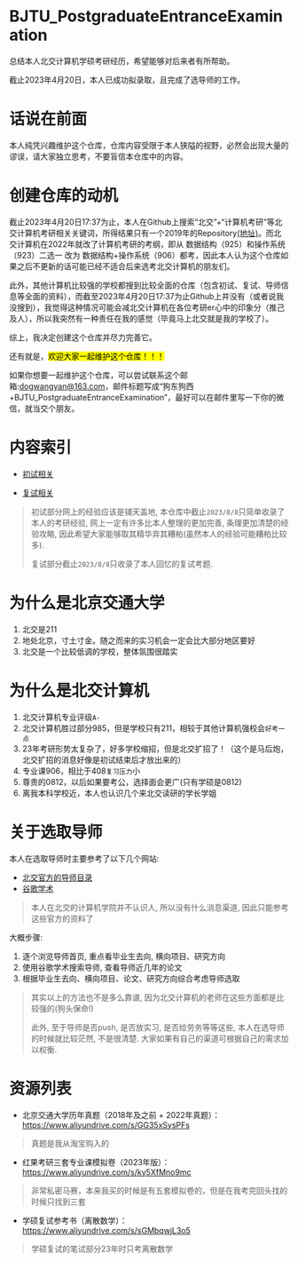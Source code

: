 # BJTU_PostgraduateEntranceExamination
总结本人北交计算机学硕考研经历，希望能够对后来者有所帮助。

截止2023年4月20日，本人已成功拟录取，且完成了选导师的工作。

# 话说在前面

本人纯凭兴趣维护这个仓库，仓库内容受限于本人狭隘的视野，必然会出现大量的谬误，请大家独立思考，不要盲信本仓库中的内容。

# 创建仓库的动机

截止2023年4月20日17:37为止，本人在Github上搜索“北交”+“计算机考研”等北交计算机考研相关关键词，所得结果只有一个2019年的Repository[(地址)](https://github.com/ditto-cc/UNGEE-925)。而北交计算机在2022年就改了计算机考研的考纲，即从 数据结构（925）和操作系统（923）二选一 改为 数据结构+操作系统（906）都考，因此本人认为这个仓库如果之后不更新的话可能已经不适合后来选考北交计算机的朋友们。

此外，其他计算机比较强的学校都搜到比较全面的仓库（包含初试、复试、导师信息等全面的资料），而截至2023年4月20日17:37为止Github上并没有（或者说我没搜到），我觉得这种情况可能会减北交计算机在各位考研er心中的印象分（推己及人），所以我突然有一种责任在我的感觉（毕竟马上北交就是我的学校了）。

综上，我决定创建这个仓库并尽力完善它。

还有就是，<mark>欢迎大家一起维护这个仓库！！！</mark>

如果你想要一起维护这个仓库，可以尝试联系这个邮箱:dogwangyan@163.com，邮件标题写成“狗东狗西+BJTU_PostgraduateEntranceExamination”，最好可以在邮件里写一下你的微信，就当交个朋友。

# 内容索引

- [初试相关](./初试相关)

- [复试相关](./复试相关)

> 初试部分网上的经验应该是铺天盖地, 本仓库中截止`2023/8/8`只简单收录了本人的考研经验, 网上一定有许多比本人整理的更加完善, 条理更加清楚的经验攻略, 因此希望大家能够取其精华弃其糟粕(虽然本人的经验可能糟粕比较多).
>
> 复试部分截止`2023/8/8`只收录了本人回忆的复试考题.

# 为什么是北京交通大学

1. 北交是211
2. 地处北京，寸土寸金。随之而来的实习机会一定会比大部分地区要好
3. 北交是一个比较低调的学校，整体氛围很踏实

# 为什么是北交计算机

1. 北交计算机专业评级`A-`
2. 北交计算机胜过部分985，但是学校只有211，相较于其他计算机强校会`好考一点`
3. 23年考研形势太复杂了，好多学校缩招，但是北交扩招了！（这个是马后炮，北交扩招的消息好像是初试结束后才放出来的）
4. 专业课906，相比于408`复习压力`小
5. 尊贵的0812，以后如果要考公，选择面会更广(只有学硕是0812)
6. 离我本科学校近，本人也认识几个来北交读研的学长学姐

# 关于选取导师

本人在选取导师时主要参考了以下几个网站:

- [北交官方的导师目录](https://aa.bjtu.edu.cn/discipline/tutor_show/?college=02&teacher=)
- [谷歌学术](https://scholar.google.com.hk/?hl=zh-CN)

> 本人在北交的计算机学院并不认识人, 所以没有什么消息渠道, 因此只能参考这些官方的资料了

大概步骤:

1. 逐个浏览导师首页, 重点看毕业生去向, 横向项目、研究方向
2. 使用谷歌学术搜索导师, 查看导师近几年的论文
3. 根据毕业生去向、横向项目、论文、研究方向综合考虑导师选取

> 其实以上的方法也不是多么靠谱, 因为北交计算机的老师在这些方面都是比较强的(狗头保命!)
>
> 此外, 至于导师是否push, 是否放实习, 是否给劳务等等这些, 本人在选导师的时候就比较茫然, 不是很清楚. 大家如果有自己的渠道可根据自己的需求加以权衡.

# 资源列表

- 北京交通大学历年真题（2018年及之前 + 2022年真题）：https://www.aliyundrive.com/s/GG35xSysPFs

> 真题是我从淘宝购入的

- 红果考研三套专业课模拟卷（2023年版）：https://www.aliyundrive.com/s/ky5XfMno9mc 

> 非常私密马赛，本来我买的时候是有五套模拟卷的，但是在我考完回头找的时候只找到三套

- 学硕复试参考书（离散数学）： https://www.aliyundrive.com/s/sGMbqwjL3o5 

> 学硕复试的笔试部分23年时只考离散数学
